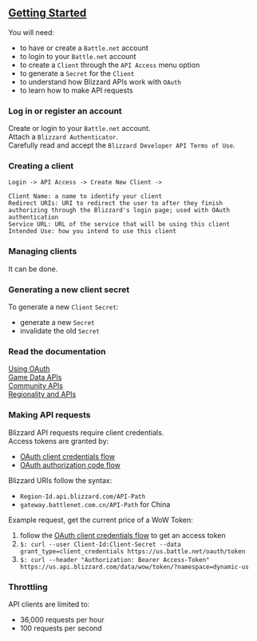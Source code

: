 ## [Getting Started](https://develop.battle.net/documentation/guides/getting-started)

You will need:
* to have or create a `Battle.net` account
* to login to your `Battle.net` account
* to create a `Client` through the `API Access` menu option
* to generate a `Secret` for the `Client`
* to understand how Blizzard APIs work with `OAuth`
* to learn how to make API requests

### Log in or register an account

Create or login to your `Battle.net` account.  
Attach a `Blizzard Authenticator`.  
Carefully read and accept the `Blizzard Developer API Terms of Use`.  

### Creating a client

```
Login -> API Access -> Create New Client ->

Client Name: a name to identify your client
Redirect URIs: URI to redirect the user to after they finish authorizing through the Blizzard's login page; used with OAuth authentication
Service URL: URL of the service that will be using this client
Intended Use: how you intend to use this client
```

### Managing clients

It can be done.  

### Generating a new client secret

To generate a new `Client` `Secret`:
* generate a new `Secret`
* invalidate the old `Secret`

### Read the documentation

[Using OAuth](../UsingOAuth)  
[Game Data APIs](../GameDataAPI)  
[Community APIs](../CommunityAPI)  
[Regionality and APIs](../RegionalityAndAPI)

### Making API requests

Blizzard API requests require client credentials.  
Access tokens are granted by:  
* [OAuth client credentials flow](../UsingOAuth/ClientCredentialsFlow)
* [OAuth authorization code flow](../UsingOAuth/AuthorizationCodeFlow)

Blizzard URIs follow the syntax:
* `Region-Id.api.blizzard.com/API-Path`
* `gateway.battlenet.com.cn/API-Path` for China

Example request, get the current price of a WoW Token:
1) follow the [OAuth client credentials flow](../UsingOAuth/ClientCredentialsFlow) to get an access token
2) `$: curl --user Client-Id:Client-Secret --data grant_type=client_credentials https://us.battle.net/oauth/token`
3) `$: curl --header "Authorization: Bearer Access-Token" https://us.api.blizzard.com/data/wow/token/?namespace=dynamic-us`

### Throttling

API clients are limited to:
* 36,000 requests per hour
* 100 requests per second

